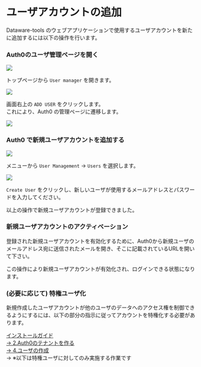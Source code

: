 # ユーザアカウントの追加

Dataware-tools のウェブアプリケーションで使用するユーザアカウントを新たに追加するには以下の操作を行います。

### Auth0のユーザ管理ページを開く

![](../../../.gitbook/assets/demo.dataware-tools.com\_launcher.png)

トップページから `User manager` を開きます。

![](../../../.gitbook/assets/demo.dataware-tools.com\_user-manager.png)

画面右上の `ADD USER` をクリックします。\
これにより、Auth0 の管理ページに遷移します。

![](../../../.gitbook/assets/manage.auth0.com\_dashboard\_us\_dataware-tools\_userss1.png)

### Auth0 で新規ユーザアカウントを追加する

![](../../../.gitbook/assets/manage.auth0.com\_dashboard\_us\_dataware-tools\_userss.png)

メニューから `User Management` -> `Users` を選択します。

![](<../../../.gitbook/assets/manage.auth0.com\_dashboard\_us\_dataware-tools\_userss (2).png>)

`Create User` をクリックし、新しいユーザが使用するメールアドレスとパスワードを入力してください。

以上の操作で新規ユーザアカウントが登録できました。



### 新規ユーザアカウントのアクティベーション

登録された新規ユーザアカウントを有効化するために、Auth0から新規ユーザのメールアドレス宛に送信されたメールを開き、そこに記載されているURLを開いて下さい。

この操作により新規ユーザアカウントが有効化され、ログインできる状態になります。



### (必要に応じて) 特権ユーザ化

新規作成したユーザアカウントが他のユーザのデータへのアクセス権を制御できるようにするには、以下の部分の指示に従ってアカウントを特権化する必要があります。

[インストールガイド \
-> 2.Auth0のテナントを作る \
-> 4.ユーザの作成](../insutrugaido/1-auth0-notenantoworu.md#41-auth0niyzawosuru) \
-> ※以下は特権ユーザに対してのみ実施する作業です

